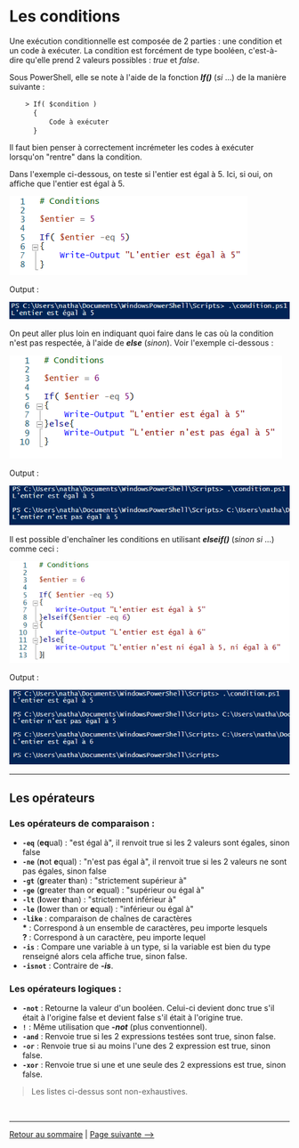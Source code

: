 # Les conditions

Une exécution conditionnelle est composée de 2 parties : une condition et un code à exécuter. La condition est forcément de type booléen, c'est-à-dire qu'elle prend 2 valeurs possibles : *true* et *false*.

Sous PowerShell, elle se note à l'aide de la fonction ***If()*** (*si* ...) de la manière suivante :

        > If( $condition )
          {
              Code à exécuter
          }

Il faut bien penser à correctement incrémeter les codes à exécuter lorsqu'on "rentre" dans la condition.  

Dans l'exemple ci-dessous, on teste si l'entier est égal à 5. Ici, si oui, on affiche que l'entier est égal à 5.  

![if_simple](../pictures/if.PNG "If() simple")

Output :

![if_simple_output](../pictures/if_output.PNG "If() simple (output)")

On peut aller plus loin en indiquant quoi faire dans le cas où la condition n'est pas respectée, à l'aide de ***else*** (*sinon*). Voir l'exemple ci-dessous :  

![if_else](../pictures/if_else.PNG "If()/else")

Output :

![if_else_output](../pictures/if_else_output.PNG "If()/else (output)")

Il est possible d'enchaîner les conditions en utilisant ***elseif()*** (*sinon si* ...) comme ceci :

![if_enchaines](../pictures/conditions.PNG "Conditions enchaînées")

Output :

![if_enchaines_output](../pictures/conditions_output.PNG "Conditions enchaînées (output)")

---

## Les opérateurs

### Les opérateurs de comparaison :

- **`-eq`** (**eq**ual) : "est égal à", il renvoit true si les 2 valeurs sont égales, sinon false
- **`-ne`** (**n**ot **e**qual) : "n'est pas égal à", il renvoit true si les 2 valeurs ne sont pas égales, sinon false
- **`-gt`** (**g**reater **t**han) : "strictement supérieur à"
- **`-ge`** (**g**reater than or **e**qual) : "supérieur ou égal à" 
- **`-lt`** (**l**ower **t**han) : "strictement inférieur à"
- **`-le`** (**l**ower than or **e**qual) : "inférieur ou égal à"
- **`-like`** : comparaison de chaînes de caractères  
**\*** : Correspond à un ensemble de caractères, peu importe lesquels  
**?** : Correspond à un caractère, peu importe lequel
- **`-is`** : Compare une variable à un type, si la variable est bien du type renseigné alors cela affiche true, sinon false.
- **`-isnot`** : Contraire de ***-is***.

### Les opérateurs logiques :

- **`-not`** : Retourne la valeur d'un booléen. Celui-ci devient donc true s'il était à l'origine false et devient false s'il était à l'origine true.
- **`!`** : Même utilisation que ***-not*** (plus conventionnel).
- **`-and`** : Renvoie true si les 2 expressions testées sont true, sinon false.
- **`-or`** : Renvoie true si au moins l'une des 2 expression est true, sinon false.
- **`-xor`** : Renvoie true si une et une seule des 2 expressions est true, sinon false.

>Les listes ci-dessus sont non-exhaustives.

<br>

---

[Retour au sommaire](https://github.com/NatSch45/linux/blob/master/Powershell/README.md) | [Page suivante -->](https://github.com/NatSch45/linux/blob/master/Powershell/pages/boucle.md)